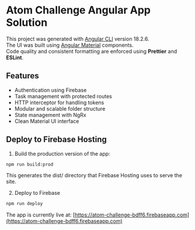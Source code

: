 # Atom Challenge Angular App Solution

This project was generated with [Angular CLI](https://github.com/angular/angular-cli) version 18.2.6.  
The UI was built using [Angular Material](https://material.angular.dev/components/categories) components.  
Code quality and consistent formatting are enforced using **Prettier** and **ESLint**.

## Features
- Authentication using Firebase
- Task management with protected routes
- HTTP interceptor for handling tokens
- Modular and scalable folder structure
- State management with NgRx
- Clean Material UI interface

## Deploy to Firebase Hosting
1. Build the production version of the app:
```bash
npm run build:prod
```
This generates the dist/ directory that Firebase Hosting uses to serve the site.

2. Deploy to Firebase
```bash
npm run deploy
```

The app is currently live at:
[https://atom-challenge-bdff6.firebaseapp.com](https://atom-challenge-bdff6.firebaseapp.com)
